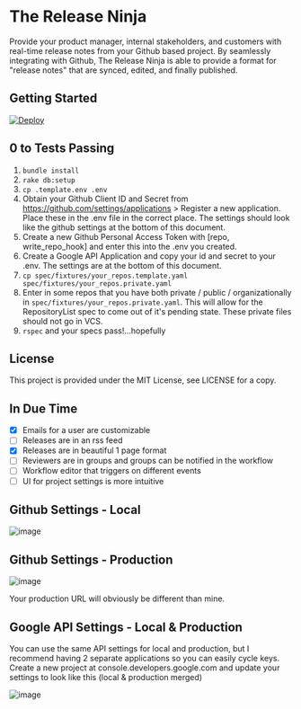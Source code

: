 # The Release Ninja

Provide your product manager, internal stakeholders, and customers with real-time release notes from your Github based project. By seamlessly integrating with Github, The Release Ninja is able to provide a format for "release notes" that are synced, edited, and finally published.

## Getting Started
[![Deploy](https://www.herokucdn.com/deploy/button.png)](https://heroku.com/deploy?template=https://github.com/SalesLoft/release-ninja)

## 0 to Tests Passing

1. `bundle install`
2. `rake db:setup`
3. `cp .template.env .env`
4. Obtain your Github Client ID and Secret from https://github.com/settings/applications > Register a new application. Place these in the .env file in the correct place. The settings should look like the github settings at the bottom of this document.
5. Create a new Github Personal Access Token with [repo, write_repo_hook] and enter this into the .env you created.
6. Create a Google API Application and copy your id and secret to your .env. The settings are at the bottom of this document.
7. `cp spec/fixtures/your_repos.template.yaml spec/fixtures/your_repos.private.yaml`
8. Enter in some repos that you have both private / public / organizationally in `spec/fixtures/your_repos.private.yaml`. This will allow for the RepositoryList spec to come out of it's pending state. These private files should not go in VCS.
9. `rspec` and your specs pass!...hopefully

## License

This project is provided under the MIT License, see LICENSE for a copy.

## In Due Time

* [X] Emails for a user are customizable
* [ ] Releases are in an rss feed
* [X] Releases are in beautiful 1 page format
* [ ] Reviewers are in groups and groups can be notified in the workflow
* [ ] Workflow editor that triggers on different events
* [ ] UI for project settings is more intuitive

## Github Settings - Local
![image](https://cloud.githubusercontent.com/assets/1231659/7026641/f94a29e8-dd18-11e4-846f-5a6339e4dcc5.png)

## Github Settings - Production
![image](https://cloud.githubusercontent.com/assets/1231659/7026660/1091f6b2-dd19-11e4-8b5b-3dee9dae3d70.png)

Your production URL will obviously be different than mine.

## Google API Settings - Local & Production
You can use the same API settings for local and production, but I recommend having 2 separate applications so you can easily cycle keys. Create a new project at console.developers.google.com and update your settings to look like this (local & production merged)

![image](https://cloud.githubusercontent.com/assets/1231659/7073496/dea328a6-dec1-11e4-8d78-77e4b5af8267.png)
